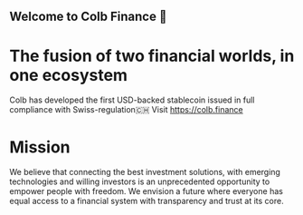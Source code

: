 ## Welcome to Colb Finance 👋

# The fusion of two financial worlds, in one ecosystem

Colb has developed the first USD-backed stablecoin issued in full compliance with Swiss-regulation🇨🇭
Visit https://colb.finance

# Mission
We believe that connecting the best investment solutions, with emerging technologies and willing investors is an unprecedented opportunity to empower people with freedom.
We envision a future where everyone has equal access to a financial system with transparency and trust at its core.
